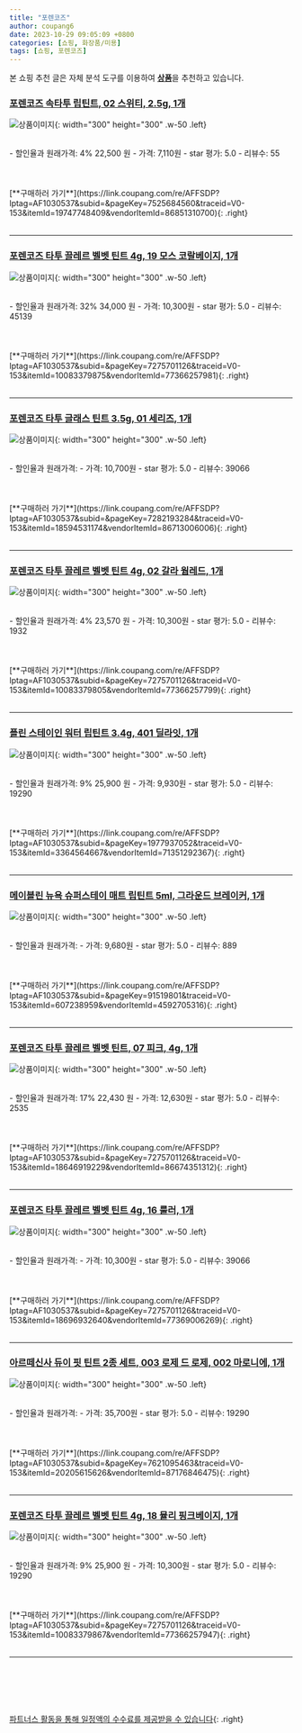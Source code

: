 ```yaml
---
title: "포렌코즈"
author: coupang6
date: 2023-10-29 09:05:09 +0800
categories: [쇼핑, 화장품/미용]
tags: [쇼핑, 포렌코즈]
---
```


본 쇼핑 추천 글은 자체 분석 도구를 이용하여 [**상품**](https://link.coupang.com/a/bao1ui)을 추천하고 있습니다.

### [포렌코즈 속타투 립틴트, 02 스위티, 2.5g, 1개](https://link.coupang.com/re/AFFSDP?lptag=AF1030537&subid=&pageKey=7525684560&traceid=V0-153&itemId=19747748409&vendorItemId=86851310700)

![상품이미지](https://thumbnail8.coupangcdn.com/thumbnails/remote/230x230ex/image/vendor_inventory/c626/41c4c32d2722d6f5f068df3907a3630672b423c31a9b2dec2e2068c9b502.jpg){: width="300" height="300" .w-50 .left}


<br>
- 할인율과 원래가격: 4%  22,500   원
- 가격: 7,110원
- star 평가: 5.0
- 리뷰수: 55
<br>
<br>
<br>
<br>
[**구매하러 가기**](https://link.coupang.com/re/AFFSDP?lptag=AF1030537&subid=&pageKey=7525684560&traceid=V0-153&itemId=19747748409&vendorItemId=86851310700){: .right}
<br>
<br>

---

### [포렌코즈 타투 끌레르 벨벳 틴트 4g, 19 모스 코랄베이지, 1개](https://link.coupang.com/re/AFFSDP?lptag=AF1030537&subid=&pageKey=7275701126&traceid=V0-153&itemId=10083379875&vendorItemId=77366257981)

![상품이미지](https://thumbnail9.coupangcdn.com/thumbnails/remote/230x230ex/image/retail/images/775324342827434-75470b1f-eb62-4faf-8582-4ef71e567b2a.jpg){: width="300" height="300" .w-50 .left}


<br>
- 할인율과 원래가격: 32%  34,000   원
- 가격: 10,300원
- star 평가: 5.0
- 리뷰수: 45139
<br>
<br>
<br>
<br>
[**구매하러 가기**](https://link.coupang.com/re/AFFSDP?lptag=AF1030537&subid=&pageKey=7275701126&traceid=V0-153&itemId=10083379875&vendorItemId=77366257981){: .right}
<br>
<br>

---

### [포렌코즈 타투 글래스 틴트 3.5g, 01 세리즈, 1개](https://link.coupang.com/re/AFFSDP?lptag=AF1030537&subid=&pageKey=7282193284&traceid=V0-153&itemId=18594531174&vendorItemId=86713006006)

![상품이미지](https://thumbnail7.coupangcdn.com/thumbnails/remote/230x230ex/image/retail/images/2023/07/28/9/0/ed99442d-3044-4e3d-896d-ddfb698e8e0c.jpg){: width="300" height="300" .w-50 .left}


<br>
- 할인율과 원래가격: 
- 가격: 10,700원
- star 평가: 5.0
- 리뷰수: 39066
<br>
<br>
<br>
<br>
[**구매하러 가기**](https://link.coupang.com/re/AFFSDP?lptag=AF1030537&subid=&pageKey=7282193284&traceid=V0-153&itemId=18594531174&vendorItemId=86713006006){: .right}
<br>
<br>

---

### [포렌코즈 타투 끌레르 벨벳 틴트 4g, 02 갈라 웜레드, 1개](https://link.coupang.com/re/AFFSDP?lptag=AF1030537&subid=&pageKey=7275701126&traceid=V0-153&itemId=10083379805&vendorItemId=77366257799)

![상품이미지](https://thumbnail7.coupangcdn.com/thumbnails/remote/230x230ex/image/retail/images/1263947717557305-814b3c59-0b94-4749-bac2-d5863cf7275e.jpg){: width="300" height="300" .w-50 .left}


<br>
- 할인율과 원래가격: 4%  23,570   원
- 가격: 10,300원
- star 평가: 5.0
- 리뷰수: 1932
<br>
<br>
<br>
<br>
[**구매하러 가기**](https://link.coupang.com/re/AFFSDP?lptag=AF1030537&subid=&pageKey=7275701126&traceid=V0-153&itemId=10083379805&vendorItemId=77366257799){: .right}
<br>
<br>

---

### [플린 스테이인 워터 립틴트 3.4g, 401 딜라잇, 1개](https://link.coupang.com/re/AFFSDP?lptag=AF1030537&subid=&pageKey=1977937052&traceid=V0-153&itemId=3364564667&vendorItemId=71351292367)

![상품이미지](https://thumbnail6.coupangcdn.com/thumbnails/remote/230x230ex/image/retail/images/2452715202722503-55cab602-e272-4d04-9671-2fa8e916b8b4.jpg){: width="300" height="300" .w-50 .left}


<br>
- 할인율과 원래가격: 9%  25,900   원
- 가격: 9,930원
- star 평가: 5.0
- 리뷰수: 19290
<br>
<br>
<br>
<br>
[**구매하러 가기**](https://link.coupang.com/re/AFFSDP?lptag=AF1030537&subid=&pageKey=1977937052&traceid=V0-153&itemId=3364564667&vendorItemId=71351292367){: .right}
<br>
<br>

---

### [메이블린 뉴욕 슈퍼스테이 매트 립틴트 5ml, 그라운드 브레이커, 1개](https://link.coupang.com/re/AFFSDP?lptag=AF1030537&subid=&pageKey=91519801&traceid=V0-153&itemId=607238959&vendorItemId=4592705316)

![상품이미지](https://thumbnail7.coupangcdn.com/thumbnails/remote/230x230ex/image/retail/images/92069018310024-1a9c28f7-1123-4ee7-9d86-4b3e9b1b6d49.jpg){: width="300" height="300" .w-50 .left}


<br>
- 할인율과 원래가격: 
- 가격: 9,680원
- star 평가: 5.0
- 리뷰수: 889
<br>
<br>
<br>
<br>
[**구매하러 가기**](https://link.coupang.com/re/AFFSDP?lptag=AF1030537&subid=&pageKey=91519801&traceid=V0-153&itemId=607238959&vendorItemId=4592705316){: .right}
<br>
<br>

---

### [포렌코즈 타투 끌레르 벨벳 틴트, 07 피크, 4g, 1개](https://link.coupang.com/re/AFFSDP?lptag=AF1030537&subid=&pageKey=7275701126&traceid=V0-153&itemId=18646919229&vendorItemId=86674351312)

![상품이미지](https://thumbnail8.coupangcdn.com/thumbnails/remote/230x230ex/image/retail/images/1264505533717316-2ad82660-2456-4e42-bbd0-d260e3828bc9.jpg){: width="300" height="300" .w-50 .left}


<br>
- 할인율과 원래가격: 17%  22,430   원
- 가격: 12,630원
- star 평가: 5.0
- 리뷰수: 2535
<br>
<br>
<br>
<br>
[**구매하러 가기**](https://link.coupang.com/re/AFFSDP?lptag=AF1030537&subid=&pageKey=7275701126&traceid=V0-153&itemId=18646919229&vendorItemId=86674351312){: .right}
<br>
<br>

---

### [포렌코즈 타투 끌레르 벨벳 틴트 4g, 16 룰러, 1개](https://link.coupang.com/re/AFFSDP?lptag=AF1030537&subid=&pageKey=7275701126&traceid=V0-153&itemId=18696932640&vendorItemId=77369006269)

![상품이미지](https://thumbnail6.coupangcdn.com/thumbnails/remote/230x230ex/image/retail/images/124581073379177-f8e738af-4316-45b4-a079-92690fc9cb48.jpg){: width="300" height="300" .w-50 .left}


<br>
- 할인율과 원래가격: 
- 가격: 10,300원
- star 평가: 5.0
- 리뷰수: 39066
<br>
<br>
<br>
<br>
[**구매하러 가기**](https://link.coupang.com/re/AFFSDP?lptag=AF1030537&subid=&pageKey=7275701126&traceid=V0-153&itemId=18696932640&vendorItemId=77369006269){: .right}
<br>
<br>

---

### [아르떼신사 듀이 핏 틴트 2종 세트, 003 로제 드 로제, 002 마로니에, 1개](https://link.coupang.com/re/AFFSDP?lptag=AF1030537&subid=&pageKey=7621095463&traceid=V0-153&itemId=20205615626&vendorItemId=87176846475)

![상품이미지](https://thumbnail6.coupangcdn.com/thumbnails/remote/230x230ex/image/vendor_inventory/dd00/a42fca8837f677ce8a7553551f479fff441a37d4e573a9bd089d0d73b39c.jpg){: width="300" height="300" .w-50 .left}


<br>
- 할인율과 원래가격: 
- 가격: 35,700원
- star 평가: 5.0
- 리뷰수: 19290
<br>
<br>
<br>
<br>
[**구매하러 가기**](https://link.coupang.com/re/AFFSDP?lptag=AF1030537&subid=&pageKey=7621095463&traceid=V0-153&itemId=20205615626&vendorItemId=87176846475){: .right}
<br>
<br>

---

### [포렌코즈 타투 끌레르 벨벳 틴트 4g, 18 뮬리 핑크베이지, 1개](https://link.coupang.com/re/AFFSDP?lptag=AF1030537&subid=&pageKey=7275701126&traceid=V0-153&itemId=10083379867&vendorItemId=77366257947)

![상품이미지](https://thumbnail9.coupangcdn.com/thumbnails/remote/230x230ex/image/retail/images/124477792657248-c9e10573-56dc-436e-acc9-fdd15af761b2.jpg){: width="300" height="300" .w-50 .left}


<br>
- 할인율과 원래가격: 9%  25,900   원
- 가격: 10,300원
- star 평가: 5.0
- 리뷰수: 19290
<br>
<br>
<br>
<br>
[**구매하러 가기**](https://link.coupang.com/re/AFFSDP?lptag=AF1030537&subid=&pageKey=7275701126&traceid=V0-153&itemId=10083379867&vendorItemId=77366257947){: .right}
<br>
<br>

---
<br><br><br><br><br> [파트너스 활동을 통해 일정액의 수수료를 제공받을 수 있습니다](https://link.coupang.com/a/bao1ui){: .right}